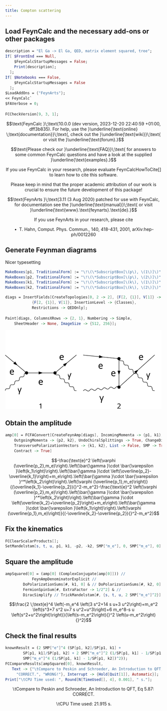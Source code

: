 ```yaml
---
title: Compton scattering
---
```



## Load FeynCalc and the necessary add-ons or other packages

```mathematica
description = "El Ga -> El Ga, QED, matrix element squared, tree";
If[ $FrontEnd === Null, 
  	$FeynCalcStartupMessages = False; 
  	Print[description]; 
  ];
If[ $Notebooks === False, 
  	$FeynCalcStartupMessages = False 
  ];
$LoadAddOns = {"FeynArts"};
<< FeynCalc`
$FAVerbose = 0; 
 
FCCheckVersion[9, 3, 1];
```

$$\text{FeynCalc }\;\text{10.0.0 (dev version, 2023-12-20 22:40:59 +01:00, dff3b835). For help, use the }\underline{\text{online} \;\text{documentation}}\;\text{, check out the }\underline{\text{wiki}}\;\text{ or visit the }\underline{\text{forum}.}$$

$$\text{Please check our }\underline{\text{FAQ}}\;\text{ for answers to some common FeynCalc questions and have a look at the supplied }\underline{\text{examples}.}$$

$$\text{If you use FeynCalc in your research, please evaluate FeynCalcHowToCite[] to learn how to cite this software.}$$

$$\text{Please keep in mind that the proper academic attribution of our work is crucial to ensure the future development of this package!}$$

$$\text{FeynArts }\;\text{3.11 (3 Aug 2020) patched for use with FeynCalc, for documentation see the }\underline{\text{manual}}\;\text{ or visit }\underline{\text{www}.\text{feynarts}.\text{de}.}$$

$$\text{If you use FeynArts in your research, please cite}$$

$$\text{ $\bullet $ T. Hahn, Comput. Phys. Commun., 140, 418-431, 2001, arXiv:hep-ph/0012260}$$

## Generate Feynman diagrams

Nicer typesetting

```mathematica
MakeBoxes[p1, TraditionalForm] := "\!\(\*SubscriptBox[\(p\), \(1\)]\)";
MakeBoxes[p2, TraditionalForm] := "\!\(\*SubscriptBox[\(p\), \(2\)]\)";
MakeBoxes[k1, TraditionalForm] := "\!\(\*SubscriptBox[\(k\), \(1\)]\)";
MakeBoxes[k2, TraditionalForm] := "\!\(\*SubscriptBox[\(k\), \(2\)]\)";
```

```mathematica
diags = InsertFields[CreateTopologies[0, 2 -> 2], {F[2, {1}], V[1]} -> 
     		{F[2, {1}], V[1]}, InsertionLevel -> {Classes}, 
    		Restrictions -> QEDOnly]; 
 
Paint[diags, ColumnsXRows -> {2, 1}, Numbering -> Simple, 
  	SheetHeader -> None, ImageSize -> {512, 256}];
```

![0w56bitydf64o](img/0w56bitydf64o.svg)

## Obtain the amplitude

```mathematica
amp[0] = FCFAConvert[CreateFeynAmp[diags], IncomingMomenta -> {p1, k1}, 
  	OutgoingMomenta -> {p2, k2}, UndoChiralSplittings -> True, ChangeDimension -> 4, 
  	TransversePolarizationVectors -> {k1, k2}, List -> False, SMP -> True, 
  	Contract -> True]
```

$$-\frac{\text{e}^2 \left(\varphi (\overline{p_2},m_e)\right).\left(\bar{\gamma }\cdot \bar{\varepsilon }\left(k_1\right)\right).\left(\bar{\gamma }\cdot \left(\overline{p_2}-\overline{k_1}\right)+m_e\right).\left(\bar{\gamma }\cdot \bar{\varepsilon }^*\left(k_2\right)\right).\left(\varphi (\overline{p_1},m_e)\right)}{(\overline{k_1}-\overline{p_2}){}^2-m_e^2}-\frac{\text{e}^2 \left(\varphi (\overline{p_2},m_e)\right).\left(\bar{\gamma }\cdot \bar{\varepsilon }^*\left(k_2\right)\right).\left(\bar{\gamma }\cdot \left(\overline{k_2}+\overline{p_2}\right)+m_e\right).\left(\bar{\gamma }\cdot \bar{\varepsilon }\left(k_1\right)\right).\left(\varphi (\overline{p_1},m_e)\right)}{(-\overline{k_2}-\overline{p_2}){}^2-m_e^2}$$

## Fix the kinematics

```mathematica
FCClearScalarProducts[];
SetMandelstam[s, t, u, p1, k1, -p2, -k2, SMP["m_e"], 0, SMP["m_e"], 0];
```

## Square the amplitude

```mathematica
ampSquared[0] = (amp[0] (ComplexConjugate[amp[0]])) // 
        	FeynAmpDenominatorExplicit // 
       	DoPolarizationSums[#, k1, 0] & // DoPolarizationSums[#, k2, 0] & // 
     	FermionSpinSum[#, ExtraFactor -> 1/2^2] & // 
    	DiracSimplify // TrickMandelstam[#, {s, t, u, 2 SMP["m_e"]^2}] & // Simplify
```

$$\frac{2 \;\text{e}^4 \left(-m_e^4 \left(3 s^2+14 s u+3 u^2\right)+m_e^2 \left(s^3+7 s^2 u+7 s u^2+u^3\right)+6 m_e^8-s u \left(s^2+u^2\right)\right)}{\left(s-m_e^2\right){}^2 \left(u-m_e^2\right){}^2}$$

## Check the final results

```mathematica
knownResult = (2 SMP["e"]^4 (SP[p1, k2]/SP[p1, k1] + 
      	SP[p1, k1]/SP[p1, k2] + 2 SMP["m_e"]^2 (1/SP[p1, k1] - 1/SP[p1, k2]) + 
      	SMP["m_e"]^4 (1/SP[p1, k1] - 1/SP[p1, k2])^2));
FCCompareResults[ampSquared[0], knownResult, 
   Text -> {"\tCompare to Peskin and Schroeder, An Introduction to QFT, Eq 5.87:", 
     "CORRECT.", "WRONG!"}, Interrupt -> {Hold[Quit[1]], Automatic}];
Print["\tCPU Time used: ", Round[N[TimeUsed[], 4], 0.001], " s."];
```

$$\text{$\backslash $tCompare to Peskin and Schroeder, An Introduction to QFT, Eq 5.87:} \;\text{CORRECT.}$$

$$\text{$\backslash $tCPU Time used: }21.915\text{ s.}$$